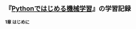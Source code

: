 ## 『[Pythonではじめる機械学習](https://goo.gl/vgHFZi "Pythonではじめる機械学習 scikit-learnで学ぶ特微量エンジニアリングと機械学習の基礎")』の学習記録
  
#### 1章 はじめに
